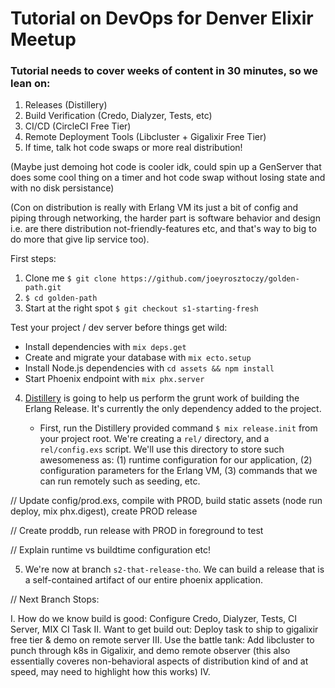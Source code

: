 # Tutorial on DevOps for Denver Elixir Meetup

### Tutorial needs to cover weeks of content in 30 minutes, so we lean on:

1. Releases (Distillery)
2. Build Verification (Credo, Dialyzer, Tests, etc)
3. CI/CD (CircleCI Free Tier)
4. Remote Deployment Tools (Libcluster + Gigalixir Free Tier)
5. If time, talk hot code swaps or more real distribution!

(Maybe just demoing hot code is cooler idk, could spin up a GenServer that does some cool thing on a timer and hot code swap without losing state and with no disk persistance)

(Con on distribution is really with Erlang VM its just a bit of config and piping through networking, the harder part is software behavior and design i.e. are there distribution not-friendly-features etc, and that's way to big to do more that give lip service too).

First steps:

1. Clone me `$ git clone https://github.com/joeyrosztoczy/golden-path.git`
2. `$ cd golden-path`
3. Start at the right spot `$ git checkout s1-starting-fresh`

Test your project / dev server before things get wild:

  * Install dependencies with `mix deps.get`
  * Create and migrate your database with `mix ecto.setup`
  * Install Node.js dependencies with `cd assets && npm install`
  * Start Phoenix endpoint with `mix phx.server`
  
4. [Distillery](https://github.com/bitwalker/distillery) is going to help us perform the grunt work of building the Erlang Release. It's currently the only dependency added to the project.

     - First, run the Distillery provided command `$ mix release.init` from your project root. We're creating a `rel/` directory, and a `rel/config.exs` script. We'll use this directory to store such awesomeness as: (1) runtime configuration for our application, (2) configuration parameters for the Erlang VM, (3) commands that we can run remotely such as seeding, etc.

// Update config/prod.exs, compile with PROD, build static assets (node run deploy, mix phx.digest), create PROD release

// Create proddb, run release with PROD in foreground to test

// Explain runtime vs buildtime configuration etc!

5. We're now at branch `s2-that-release-tho`. We can build a release that is a self-contained artifact of our entire phoenix application.

// Next Branch Stops:

I. How do we know build is good: Configure Credo, Dialyzer, Tests, CI Server, MIX CI Task
II. Want to get build out: Deploy task to ship to gigalixir free tier & demo on remote server
III. Use the battle tank: Add libcluster to punch through k8s in Gigalixir, and demo remote observer (this also essentially coveres non-behavioral aspects of distribution kind of and at speed, may need to highlight how this works)
IV.
